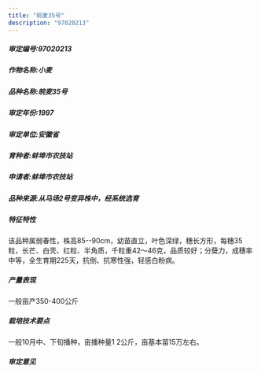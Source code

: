 ```yaml
---
title: "皖麦35号"
description: "97020213"
---
```

##### 审定编号:97020213

##### 作物名称:小麦

##### 品种名称:皖麦35号

##### 审定年份:1997

##### 审定单位:安徽省

##### 育种者:蚌埠市农技站

##### 申请者:蚌埠市农技站

##### 品种来源:从马场2号变异株中，经系统选育

##### 特征特性
该品种属弱春性，株高85--90cm，幼苗直立，叶色深绿，穗长方形，每穗35粒，长芒、白壳、红粒、半角质，千粒重42～46克，品质较好；分蘖力，成穗率中等，全生育期225天，抗倒、抗寒性强，轻感白粉病。

##### 产量表现
一般亩产350-400公斤

##### 栽培技术要点
一般10月中、下旬播种，亩播种量1 2公斤，亩基本苗15万左右。

##### 审定意见

